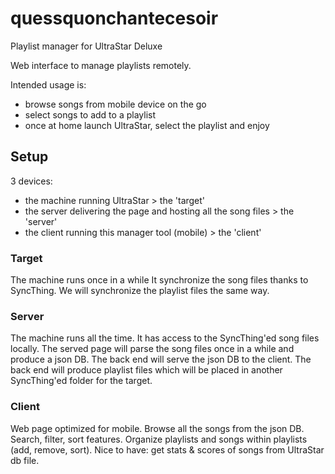 # quessquonchantecesoir
Playlist manager for UltraStar Deluxe

Web interface to manage playlists remotely.

Intended usage is:
- browse songs from mobile device on the go
- select songs to add to a playlist
- once at home launch UltraStar, select the playlist and enjoy

## Setup
3 devices:
- the machine running UltraStar > the 'target'
- the server delivering the page and hosting all the song files > the 'server'
- the client running this manager tool (mobile) > the 'client'

### Target
The machine runs once in a while
It synchronize the song files thanks to SyncThing. We will synchronize the playlist files the same way.

### Server
The machine runs all the time.
It has access to the SyncThing'ed song files locally.
The served page will parse the song files once in a while and produce a json DB.
The back end will serve the json DB to the client.
The back end will produce playlist files which will be placed in another SyncThing'ed folder for the target.

### Client
Web page optimized for mobile.
Browse all the songs from the json DB.
Search, filter, sort features.
Organize playlists and songs within playlists (add, remove, sort).
Nice to have: get stats & scores of songs from UltraStar db file.
